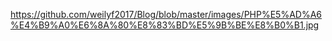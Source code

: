 https://github.com/weilyf2017/Blog/blob/master/images/PHP%E5%AD%A6%E4%B9%A0%E6%8A%80%E8%83%BD%E5%9B%BE%E8%B0%B1.jpg
